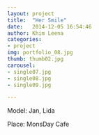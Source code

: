 ```yaml
---
layout: project
title:  "Her Smile"
date:   2014-12-05 16:54:46
author: Khim Leena
categories:
- project
img: portfolio_08.jpg
thumb: thumb02.jpg
carousel:
- single07.jpg
- single08.jpg
- single09.jpg

---
```

Model: Jan, Lida

Place: MonsDay Cafe

